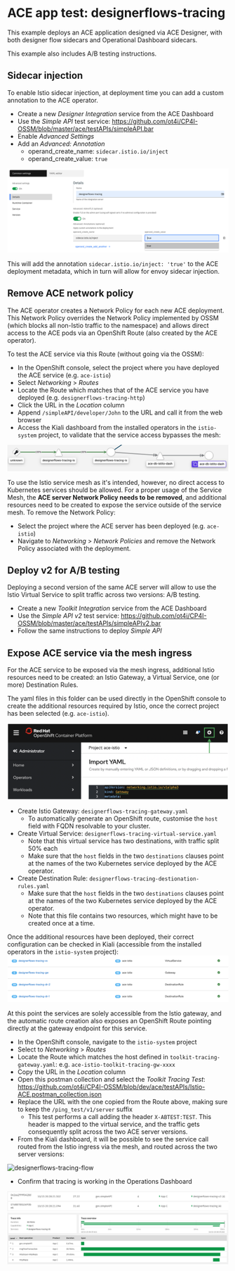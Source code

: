 # ACE app test: designerflows-tracing
This example deploys an ACE application designed via ACE Designer, with both designer flow sidecars and Operational Dashboard sidecars.

This example also includes A/B testing instructions.

## Sidecar injection
To enable Istio sidecar injection, at deployment time you can add a custom annotation to the ACE operator.
- Create a new *Designer Integration* service from the ACE Dashboard
- Use the *Simple API* test service: https://github.com/ot4i/CP4I-OSSM/blob/master/ace/testAPIs/simpleAPI.bar
- Enable *Advanced Settings*
- Add an *Advanced: Annotation*
  - operand_create_name: `sidecar.istio.io/inject`
  - operand_create_value: `true`


![designerflows-tracing-annotation](https://github.com/ot4i/CP4I-OSSM/blob/dev/images/designerflows-tracing-annotation.png)


This will add the annotation `sidecar.istio.io/inject: 'true'` to the ACE deployment metadata, which in turn will allow for envoy sidecar injection.

## Remove ACE network policy
The ACE operator creates a Network Policy for each new ACE deployment. This Network Policy overrides the Network Policy implemented by OSSM (which blocks all non-Istio traffic to the namespace) and allows direct access to the ACE pods via an OpenShift Route (also created by the ACE operator).

To test the ACE service via this Route (without going via the OSSM):
- In the OpenShift console, select the project where you have deployed the ACE service (e.g. `ace-istio`)
- Select *Networking* > *Routes*
- Locate the Route which matches that of the ACE service you have deployed (e.g. `designerflows-tracing-http`)
- Click the URL in the *Location* column
- Append `/simpleAPI/developer/John` to the URL and call it from the web browser
- Access the Kiali dashboard from the installed operators in the `istio-system` project, to validate that the service access bypasses the mesh:


![designerflows-tracing-direct](https://github.com/ot4i/CP4I-OSSM/blob/dev/images/designerflows-tracing-direct.png)

To use the Istio service mesh as it's intended, however, no direct access to Kubernetes services should be allowed. For a proper usage of the Service Mesh, the **ACE server Network Policy needs to be removed**, and additional resources need to be created to expose the service outside of the service mesh. To remove the Network Policy:
- Select the project where the ACE server has been deployed (e.g. `ace-istio`)
- Navigate to *Networking* > *Network Policies* and remove the Network Policy associated with the deployment.

## Deploy v2 for A/B testing
Deploying a second version of the same ACE server will allow to use the Istio Virtual Service to split traffic across two versions: A/B testing.
- Create a new *Toolkit Integration* service from the ACE Dashboard
- Use the *Simple API v2* test service: https://github.com/ot4i/CP4I-OSSM/blob/master/ace/testAPIs/simpleAPIv2.bar
- Follow the same instructions to deploy *Simple API*

## Expose ACE service via the mesh ingress
For the ACE service to be exposed via the mesh ingress, additional Istio resources need to be created: an Istio Gateway, a Virtual Service, one (or more) Destination Rules.

The yaml files in this folder can be used directly in the OpenShift console to create the additional resources required by Istio, once the correct project has been selected (e.g. `ace-istio`).


![ocp-add-resource](https://github.com/ot4i/CP4I-OSSM/blob/dev/images/ocp-add-resource.png)
- Create Istio Gateway: `designerflows-tracing-gateway.yaml`
  - To automatically generate an OpenShift route, customise the `host` field with FQDN resolvable to your cluster.
- Create Virtual Service: `designerflows-tracing-virtual-service.yaml`
  - Note that this virtual service has two destinations, with traffic split 50% each
  - Make sure that the `host` fields in the two `destinations` clauses point at the names of the two Kubernetes service deployed by the ACE operator.
- Create Destination Rule: `designerflows-tracing-destionation-rules.yaml`
  - Make sure that the `host` fields in the two `destinations` clauses point at the names of the two Kubernetes service deployed by the ACE operator.
  - Note that this file contains two resources, which might have to be created once at a time.

Once the additional resources have been deployed, their correct configuration can be checked in Kiali (accessible from the installed operators in the `istio-system` project):
![designerflows-tracing-kiali-config](https://github.com/ot4i/CP4I-OSSM/blob/dev/images/designerflows-tracing-kiali-config.png)

At this point the services are solely accessible from the Istio gateway, and the automatic route creation also exposes an OpenShift Route pointing directly at the gateway endpoint for this service.

- In the OpenShift console, navigate to the `istio-system` project
- Select to *Networking* > *Routes*
- Locate the Route which matches the host defined in `toolkit-tracing-gateway.yaml`: e.g. `ace-istio-toolkit-tracing-gw-xxxx`
- Copy the URL in the *Location* column
- Open this postman collection and select the *Toolkit Tracing Test*: https://github.com/ot4i/CP4I-OSSM/blob/dev/ace/testAPIs/Istio-ACE.postman_collection.json
- Replace the URL with the one copied from the Route above, making sure to keep the `/ping_test/v1/server` suffix
  -  This test performs a call adding the header `X-ABTEST:TEST`. This header is mapped to the virtual service, and the traffic gets consequently split across the two ACE server versions.
- From the Kiali dashboard, it will be possible to see the service call routed from the Istio ingress via the mesh, and routed across the two server versions:


![designerflows-tracing-flow](https://github.com/ot4i/CP4I-OSSM/blob/dev/images/toolkit-tracing-flow.png)


- Confirm that tracing is working in the Operations Dashboard


![designerflows-tracing-2versions](https://github.com/ot4i/CP4I-OSSM/blob/dev/images/designerflows-tracing-2versions.png)
![simpleapi-tracing](https://github.com/ot4i/CP4I-OSSM/blob/dev/images/smipleapi-tracing.png)
